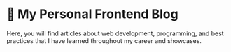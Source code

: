 <h1>🚀 My Personal Frontend Blog</h1>

Here, you will find articles about web development, programming, and best practices that I have learned throughout my career and showcases.

